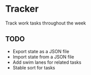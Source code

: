 # Tracker

Track work tasks throughout the week

## TODO

- Export state as a JSON file
- Import state from a JSON file
- Add swim lanes for related tasks
- Stable sort for tasks